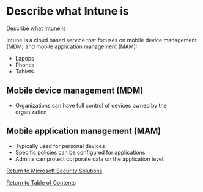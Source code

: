 # Describe what Intune is

[Describe what Intune is](https://docs.microsoft.com/en-us/learn/modules/describe-endpoint-security-with-microsoft-intune/2-describe-what-intune)

Intune is a cloud based service that focuses on mobile device management (MDM) and mobile application management (MAM):
* Lapops
* Phones
* Tablets

## Mobile device management (MDM)
* Organizations can have full control of devices owned by the organization

## Mobile application management (MAM)
* Typically used for personal devices
* Specific policies can be configured for applications
* Admins can protect corporate data on the application level.


[Return to Microsoft Security Solutions](README.md)

[Return to Table of Contents](../README.md)
